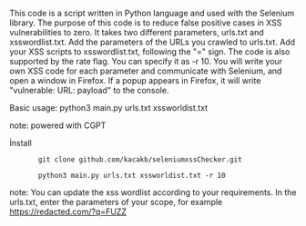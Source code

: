 This code is a script written in Python language and used with the Selenium library. The purpose of this code is to reduce false positive cases in XSS vulnerabilities to zero. It takes two different parameters, urls.txt and xsswordlist.txt. Add the parameters of the URLs you crawled to urls.txt. Add your XSS scripts to xsswordlist.txt, following the "=" sign. The code is also supported by the rate flag. You can specify it as -r 10. You will write your own XSS code for each parameter and communicate with Selenium, and open a window in Firefox. If a popup appears in Firefox, it will write "vulnerable: URL: payload" to the console.


Basic usage: python3 main.py urls.txt xssworldist.txt




note: powered with CGPT

İnstall 

           git clone github.com/kacakb/seleniumxssChecker.git

           python3 main.py urls.txt xssworldist.txt -r 10

note: You can update the xss wordlist according to your requirements. In the urls.txt, enter the parameters of your scope, for example https://redacted.com/?q=FUZZ
